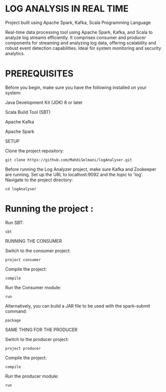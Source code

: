 LOG ANALYSIS IN REAL TIME
===========================
Project built using Apache Spark, Kafka, Scala Programming Language

Real-time data processing tool using Apache Spark, Kafka, and Scala to analyze log streams efficiently. It comprises consumer and producer components for streaming and analyzing log data, offering scalability and robust event detection capabilities. Ideal for system monitoring and security analytics.


PREREQUISITES
===========================
Before you begin, make sure you have the following installed on your system:

Java Development Kit (JDK) 8 or later

Scala Build Tool (SBT)

Apache Kafka

Apache Spark

SETUP

Clone the project repository:

```
git clone https://github.com/MahdiSelmani/logAnalyser.git
```

Before running the Log Analyzer project, make sure Kafka and Zookeeper are running. Set up the URL to localhost:9092 and the topic to 'log'. Navigate to the project directory:
```
cd logAnalyser
```
Running the project : 
===========================

Run SBT:
```
sbt
```

RUNNING THE CONSUMER

Switch to the consumer project:

```
project consumer
```
Compile the project:

```
compile
```

Run the Consumer module:

```
run
```

Alternatively, you can build a JAR file to be used with the spark-submit command:

```
package
```

SAME THING FOR THE PRODUCER

Switch to the producer project:

```
project producer
```

Compile the project:

```
compile
```

Run the producer module:

```
run
```
